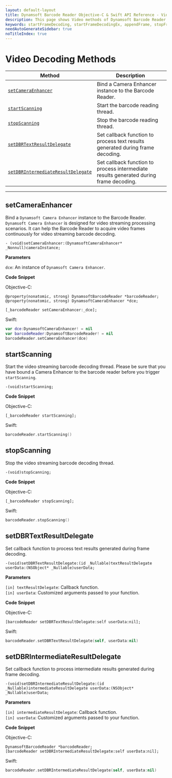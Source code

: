 ```yaml
---
layout: default-layout
title: Dynamsoft Barcode Reader Objective-C & Swift API Reference - Video Methods
description: This page shows Video methods of Dynamsoft Barcode Reader for iOS SDK.
keywords: startFrameDecoding, startFrameDecodingEx, appendFrame, stopFrameDecoding, getFrameDecodingParameters, setDBRErrorDelegate, setDBRTextResultDelegate, setDBRIntermediateResultDelegate, getLengthOfFrameQueue, video methods, api reference, objective-c, oc, swift
needAutoGenerateSidebar: true
noTitleIndex: true
---
```


# Video Decoding Methods

| Method               | Description |
|----------------------|-------------|
| [`setCameraEnhancer`](#setcameraenhancer) | Bind a Camera Enhancer instance to the Barcode Reader.  |
| [`startScanning`](#startscanning) | Start the barcode reading thread. |
| [`stopScanning`](#stopscanning) | Stop the barcode reading thread. |
| [`setDBRTextResultDelegate`](#setdbrtextresultdelegate) | Set callback function to process text results generated during frame decoding. |
| [`setDBRIntermediateResultDelegate`](#setdbrintermediateresultdelegate) | Set callback function to process intermediate results generated during frame decoding. |

---

## setCameraEnhancer

Bind a `Dynamsoft Camera Enhancer` instance to the Barcode Reader. `Dynamsoft Camera Enhancer` is designed for video streaming processing scenarios. It can help the Barcode Reader to acquire video frames continuously for video streaming barcode decoding.

```objc
- (void)setCameraEnhancer:(DynamsoftCameraEnhancer* _Nonnull)cameraInstance;
```

**Parameters**

`dce`: An instance of `Dynamsoft Camera Enhancer`.

**Code Snippet**

Objective-C:

```objc
@property(nonatomic, strong) DynamsoftBarcodeReader *barcodeReader;
@property(nonatomic, strong) DynamsoftCameraEnhancer *dce;

[_barcodeReader setCameraEnhancer:_dce];
```

Swift:

```swift
var dce:DynamsoftCameraEnhancer! = nil
var barcodeReader:DynamsoftBarcodeReader! = nil
barcodeReader.setCameraEnhancer(dce)
```

## startScanning

Start the video streaming barcode decoding thread. Please be sure that you have bound a Camera Enhancer to the barcode reader before you trigger `startScanning`.

```objc
-(void)startScanning;
```

**Code Snippet**

Objective-C:

```objc
[_barcodeReader startScanning];
```

Swift:

```swift
barcodeReader.startScanning()
```

## stopScanning

Stop the video streaming barcode decoding thread.

```objc
-(void)stopScanning;
```

**Code Snippet**

Objective-C:

```objc
[_barcodeReader stopScanning];
```

Swift:

```swift
barcodeReader.stopScanning()
```

## setDBRTextResultDelegate

Set callback function to process text results generated during frame decoding.

```objc
-(void)setDBRTextResultDelegate:(id _Nullable)textResultDelegate userData:(NSObject* _Nullable)userData;
```

**Parameters**

`[in] textResultDelegate`: Callback function.  
`[in] userData`: Customized arguments passed to your function.

**Code Snippet**

Objective-C:

```objc
[barcodeReader setDBRTextResultDelegate:self userData:nil];
```

Swift:

```swift
barcodeReader.setDBRTextResultDelegate(self, userData:nil)
```

## setDBRIntermediateResultDelegate

Set callback function to process intermediate results generated during frame decoding.

```objc
-(void)setDBRIntermediateResultDelegate:(id _Nullable)intermediateResultDelegate userData:(NSObject* _Nullable)userData;
```

**Parameters**

`[in] intermediateResultDelegate`: Callback function.  
`[in] userData`: Customized arguments passed to your function.

**Code Snippet**

Objective-C:

```objc
DynamsoftBarcodeReader *barcodeReader;
[barcodeReader setDBRIntermediateResultDelegate:self userData:nil];
```

Swift:

```swift
barcodeReader.setDBRIntermediateResultDelegate(self, userData:nil)
```
